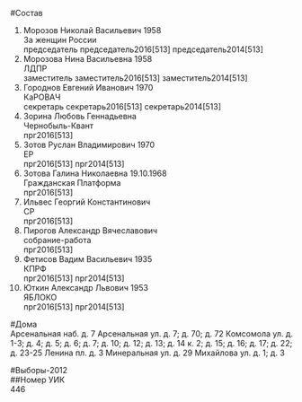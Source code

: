#Состав  
1. Морозов Николай Васильевич 1958  
    За женщин России  
    председатель председатель2016[513] председатель2014[513]  
2. Морозова Нина Васильевна 1958  
    ЛДПР  
    заместитель заместитель2016[513] заместитель2014[513]  
3. Городнов Евгений Иванович 1970  
    КаРОВАЧ  
    секретарь секретарь2016[513] секретарь2014[513]  
4. Зорина Любовь Геннадьевна  
    Чернобыль-Квант  
    прг2016[513]  
5. Зотов Руслан Владимирович 1970  
    ЕР  
    прг2016[513] прг2014[513]  
6. Зотова Галина Николаевна 19.10.1968  
    Гражданская Платформа  
    прг2016[513]  
7. Ильвес Георгий Константинович  
    СР  
    прг2016[513]  
8. Пирогов Александр Вячеславович  
    собрание-работа  
    прг2016[513]  
9. Фетисов Вадим Васильевич 1935  
    КПРФ  
    прг2016[513] прг2014[513]  
10. Юткин Александр Львович 1953  
    ЯБЛОКО  
    прг2016[513] прг2014[513]  
  
#Дома  
Арсенальная наб. д. 7 Арсенальная ул. д. 7; д. 70; д. 72 Комсомола ул. д. 1-3; д. 4; д. 5; д. 6; д. 7; д. 10; д. 12; д. 13; д. 14 к. 2; д. 15; д. 16; д. 17; д. 22; д. 23-25 Ленина пл. д. 3 Минеральная ул. д. 29 Михайлова ул. д. 1; д. 3  
  
#Выборы-2012  
##Номер УИК  
446  

